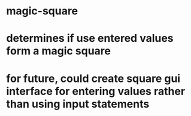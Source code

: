 # magic-square
# determines if use entered values form a magic square
# for future, could create square gui interface for entering values rather than using input statements
